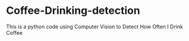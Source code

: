 # Coffee-Drinking-detection
This is  a python code using Computer Vision to Detect How Often I Drink Coffee
